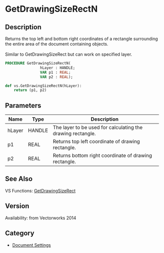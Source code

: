 # GetDrawingSizeRectN

## Description
Returns the top left and bottom right coordinates of a rectangle surrounding the entire area of the document containing objects.<BR>
<BR>
Similar to GetDrawingSizeRect but can work on specified layer.

```pascal
PROCEDURE GetDrawingSizeRectN(
				hLayer : HANDLE;
				VAR p1 : REAL;
				VAR p2 : REAL);
```

```python
def vs.GetDrawingSizeRectN(hLayer):
    return (p1, p2)
```

## Parameters
|Name|Type|Description|
|---|---|---|
|hLayer|HANDLE|The layer to be used for calculating the drawing rectangle.|
|p1|REAL|Returns top left coordinate of drawing rectangle.|
|p2|REAL|Returns bottom right coordinate of drawing rectangle.|

## See Also
VS Functions:
[GetDrawingSizeRect](GetDrawingSizeRect.md)

## Version
Availability: from Vectorworks 2014

## Category
* [Document Settings](../Categories/Document%20Settings.md)
